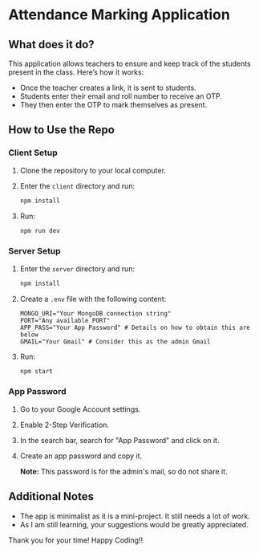 # Attendance Marking Application

## What does it do?

This application allows teachers to ensure and keep track of the students present in the class. Here’s how it works:
- Once the teacher creates a link, it is sent to students.
- Students enter their email and roll number to receive an OTP.
- They then enter the OTP to mark themselves as present.

## How to Use the Repo

### Client Setup

1. Clone the repository to your local computer.
2. Enter the `client` directory and run:

    ```bash
    npm install
    ```

3. Run:

    ```bash
    npm run dev
    ```

### Server Setup

1. Enter the `server` directory and run:

    ```bash
    npm install
    ```

2. Create a `.env` file with the following content:

    ```env
    MONGO_URI="Your MongoDB connection string"
    PORT="Any available PORT"
    APP_PASS="Your App Password" # Details on how to obtain this are below
    GMAIL="Your Gmail" # Consider this as the admin Gmail
    ```

3. Run:

    ```bash
    npm start
    ```

### App Password

1. Go to your Google Account settings.
2. Enable 2-Step Verification.
3. In the search bar, search for "App Password" and click on it.
4. Create an app password and copy it.

    **Note:** This password is for the admin's mail, so do not share it.

## Additional Notes

- The app is minimalist as it is a mini-project. It still needs a lot of work.
- As I am still learning, your suggestions would be greatly appreciated.

Thank you for your time! Happy Coding!!
